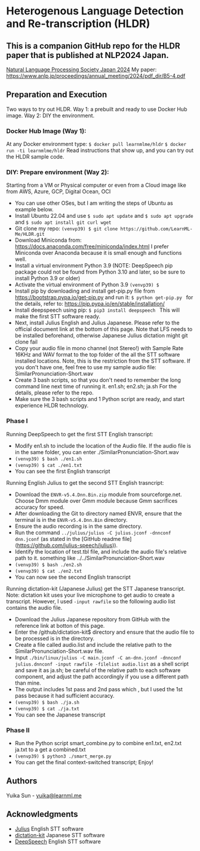 # Heterogenous Language Detection and Re-transcription (HLDR)
## This is a companion GitHub repo for the HLDR paper that is published at NLP2024 Japan. 
[Natural Language Processing Society Japan 2024](https://www.anlp.jp/nlp2024/index.html) 
My paper: https://www.anlp.jp/proceedings/annual_meeting/2024/pdf_dir/B5-4.pdf

## Preparation and Execution
Two ways to try out HLDR. Way 1: a prebuilt and ready to use Docker Hub image. Way 2: DIY the environment.
### Docker Hub Image (Way 1):
At any Docker environment type: 
```$ docker pull learnmlme/hldr```
```$ docker run -ti learnmlme/hldr```
Read instructions that show up, and you can try out the HLDR sample code.

### DIY: Prepare environment (Way 2):
Starting from a VM or Physical computer or even from a Cloud image like from AWS, Azure, GCP, Digital Ocean, OCI
* You can use other OSes, but I am writing the steps of Ubuntu as example below.
* Install Ubuntu 22.04 and use ```$ sudo apt update``` and ```$ sudo apt upgrade``` and ```$ sudo apt install git curl wget ```
* Git clone my repo: ```(venvp39) $ git clone https://github.com/LearnML-Me/HLDR.git ```
* Download Miniconda from: https://docs.anaconda.com/free/miniconda/index.html I prefer Miniconda over Anaconda because it is small enough and functions well.
* Install a virtual environment Python 3.9 (NOTE: DeepSpeech pip package could not be found from Python 3.10 and later, so be sure to install Python 3.9 or older)
* Activate the virtual environment of Python 3.9 ```(venvp39) $ ```
* Install pip by downloading and install get-pip.py file from https://bootstrap.pypa.io/get-pip.py and run it: ```$ python get-pip.py ``` for the details, refer to: https://pip.pypa.io/en/stable/installation/
* Install deepspeech using pip: ```$ pip3 install deepspeech ``` This will make the first STT software ready.
* Next, install Julius English and Julius Japanese. Please refer to the official document link at the bottom of this page. Note that LFS needs to be installed beforehand, otherwise Japanese Julius dictation might git clone fail
* Copy your audio file in mono channel (not Stereo!) with Sample Rate 16KHz and WAV format to the top folder of the all the STT software installed locations. Note, this is the restriction from the STT software. If you don't have one, feel free to use my sample audio file: SimilarPronunciation-Short.wav
* Create 3 bash scripts, so that you don't need to remember the long command line next time of running it. en1.sh; en2.sh; ja.sh For the details, please refer to the repo.
* Make sure the 3 bash scripts and 1 Python script are ready, and start experience HLDR technology.
  
### Phase I

Running DeepSpeech to get the first STT English transcript:
* Modify en1.sh to include the location of the Audio file. If the audio file is in the same folder, you can enter ./SimilarPronunciation-Short.wav
* ```(venvp39) $ bash ./en1.sh```
* ```(venvp39) $ cat ./en1.txt```
* You can see the first English transcript

Running English Julius to get the second STT English trasncript:
* Download the ```ENVR-v5.4.Dnn.Bin.zip``` module from sourceforge.net. Choose Dmm module over Gmm module because Gmm sacrifices accuracy for speed. 
* After downloading the Git to directory named ENVR, ensure that the terminal is in the ```ENVR-v5.4.Dnn.Bin``` directory. 
* Ensure the audio recording is in the same directory. 
* Run the command ```../julius/julius -C julius.jconf -dnnconf dnn.jconf``` (as stated in the [GitHub readme file] (https://github.com/julius-speech/julius)).
* Identify the location of test.tbl file, and include the audio file's relative path to it. something like ../../SimilarPronunciation-Short.wav
* ```(venvp39) $ bash ./en2.sh```
* ```(venvp39) $ cat ./en2.txt```
* You can now see the second English transcript

Running dictation-kit (Japanese Julius) get the STT Japanese transcript.
Note: dictation kit uses your live microphone to get audio to create a transcript. However, I used ```-input rawfile``` so the following audio list contains the audio file.
* Download the Julius Japanese repository from GitHub with the reference link at botton of this page.
* Enter the /github/dictation-kit$ directory and ensure that the audio file to be processed is in the directory. 
* Create a file called audio.list and include the relative path to the SimilarPronunciation-Short.wav file.
* Input ```./bin/linux/julius -C main.jconf -C an-dnn.jconf -dnnconf julius.dnnconf -input rawfile -filelist audio.list``` as a shell script and save it as ja.sh; be careful of the relative path to each software component, and adjust the path accordingly if you use a different path than mine.
* The output includes 1st pass and 2nd pass which , but I used the 1st pass because it had sufficient accuracy.
* ```(venvp39) $ bash ./ja.sh```
* ```(venvp39) $ cat ./ja.txt```
* You can see the Japanese transcript

  
### Phase II

* Run the Python script smart_combine.py to combine en1.txt, en2.txt ja.txt to a get a combined.txt
* ```(venvp39) $ python3 ./smart_merge.py```
* You can get the final context-switched transcript; Enjoy!
  
## Authors

Yuika Sun - yuika@learnml.me 

## Acknowledgments
* [Julius](https://github.com/julius-speech/julius) English STT software
* [dictation-kit](https://github.com/julius-speech/dictation-kit) Japanese STT software
* [DeepSpeech](https://github.com/mozilla/DeepSpeech) English STT software
